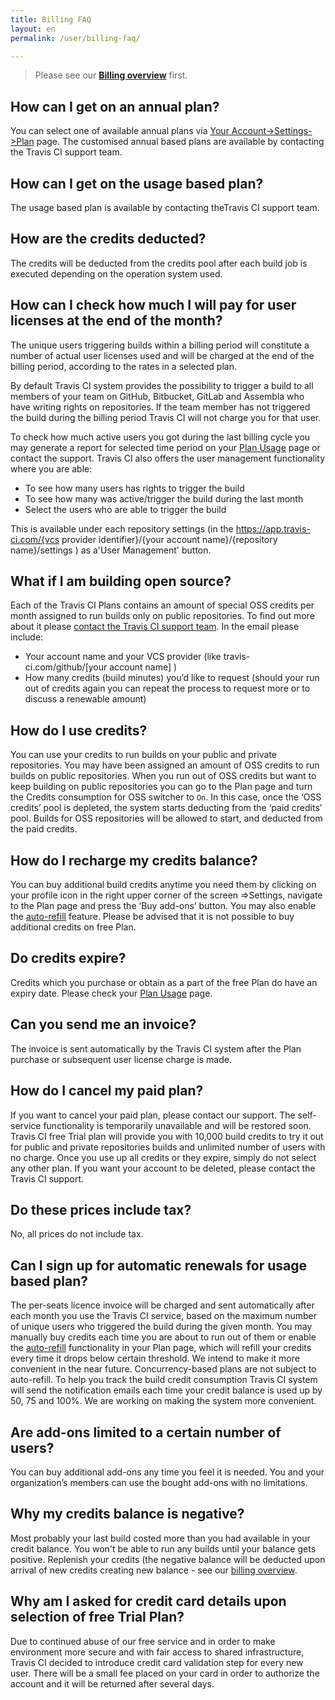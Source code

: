 ```yaml
---
title: Billing FAQ
layout: en
permalink: /user/billing-faq/

---
```


> Please see our **[Billing overview](/user/billing-overview/)** first.

## How can I get on an annual plan? 

You can select one of available annual plans via [Your Account->Settings->Plan](https://app.travis-ci.com/account/plan) page. The customised annual based plans are available by contacting the Travis CI support team. 

## How can I get on the usage based plan?

The usage based plan is available by contacting theTravis CI support team. 

## How are the credits deducted?

The credits will be deducted from the credits pool after each build job is executed depending on the operation system used.

## How  can I check how much I will pay for user licenses at the end of the month?

The unique users triggering builds within a billing period will constitute a number of actual user licenses used and will be charged at the end of the billing period, according to the rates in a selected plan.

By default Travis CI system provides the possibility to trigger a build to all members of your team on GitHub, Bitbucket, GitLab and Assembla who have writing rights on repositories.
If the team member has not triggered the build during the billing period Travis CI will not charge you for that user.


To check how much active users you got during the last billing cycle you may generate a report for selected time period on your [Plan Usage](https://app.travis-ci.com/account/plan/usage) page or contact the support.
Travis CI also offers the user management functionality where you are able:

* To see how many users has rights to trigger the build
* To see how many was active/trigger the build during the last month
* Select the users who are able to trigger the build 

This is available under each repository settings (in the https://app.travis-ci.com/{vcs provider identifier}/{your account name}/{repository name}/settings ) as a'User Management' button.

## What if I am building open source?

Each of the Travis CI Plans contains an amount of special OSS credits per month assigned to run builds only on public repositories. To find out more about it please [contact the Travis CI support team](mailto:support@travis-ci.com). In the email please include:

* Your account name and your VCS provider (like travis-ci.com/github/[your account name] )
* How many credits (build minutes) you’d like to request (should your run out of credits again you can repeat the process to request more or to discuss a renewable amount)


## How do I use credits?

You can use your credits to run builds on your public and private repositories.
You may have been assigned an amount of OSS credits to run builds on public repositories. When you run out of OSS credits but want to keep building on public repositories you can go to the Plan page and turn the Credits consumption for OSS switcher to `On`. In this case,  once the ‘OSS credits’ pool is depleted, the system starts deducting from the ‘paid credits’ pool. Builds for OSS repositories will be allowed to start, and deducted from the paid credits. 

## How do I recharge my credits balance?

You can buy additional build credits anytime you need them by clicking on your profile icon in the right upper corner of the screen =>Settings, navigate to the Plan page and  press the ‘Buy add-ons’ button. You may also enable the [auto-refill](user/billing-autorefill/) feature.
Please be advised that it is not possible to buy additional credits on free Plan. 


## Do credits expire?

Credits which you purchase or obtain as a part of the free Plan do have an expiry date. Please check your [Plan Usage](https://app.travis-ci.com/account/plan/usage) page.

## Can you send me an invoice?

The invoice is sent automatically by the Travis CI system after the Plan purchase or subsequent user license charge is made. 

## How do I cancel my paid plan?

If you want to cancel your paid plan, please contact our support. The self-service functionality is temporarily unavailable and will be restored soon.
Travis CI free Trial plan will provide you with 10,000 build credits to try it out for public and private repositories builds and unlimited number of users with no charge. Once you use up all credits or they expire, simply do not select any other plan.
If you want your account to be deleted, please contact the Travis CI support.  


## Do these prices include tax?

No, all prices do not include tax. 

## Can I sign up for automatic renewals for usage based plan?

The per-seats licence invoice will be charged and sent automatically after each month you use the Travis CI service, based on the maximum number of unique users who triggered the build during the given month. 
You may manually buy credits each time you are about to run out of them or enable the [auto-refill](user/billing-autorefill/) functionality in your Plan page, which will refill your credits every time it drops below certain threshold. We intend to make it more convenient in the near future. Concurrency-based plans are not subject to auto-refill.
To help you track the build credit consumption Travis CI system will send the notification emails each time your credit balance is used up by 50, 75 and 100%.
We are working on making the system more convenient.

## Are add-ons limited to a certain number of users?

You can buy additional add-ons any time you feel it is needed. You and your organization’s members can use the bought add-ons with no limitations.

## Why my credits balance is negative?

Most probably your last build costed more than you had available in your credit balance. You won't be able to run any builds until your balance gets positive. Replenish your credits (the negative balance will be deducted upon arrival of new credits creating new balance - see our [billing overview](/user/billing-overview/#negative-credits).

## Why am I asked for credit card details upon selection of free Trial Plan? 

Due to continued abuse of our free service and in order to make environment more secure and with fair access to shared infrastructure, Travis CI decided to introduce credit card validation step for every new user. There will be a small fee placed on your card in order to authorize the account and it will be returned after several days.
